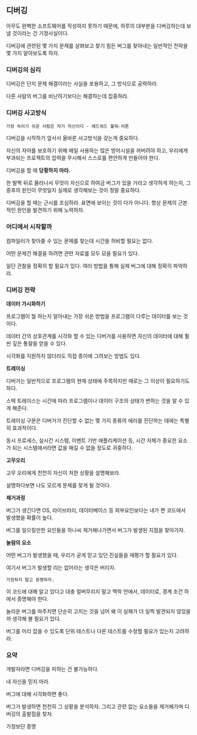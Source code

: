 ## 디버깅

아무도 완벽한 소프트웨어를 작성하지 못하기 때문에, 하루의 대부분을 디버깅하는데 보낼 것이라는 건 기정사실이다.

디버깅에 관련된 몇 가지 문제를 살펴보고 찾기 힘든 버그를 찾아내는 일반적인 전략을 몇 가지 알아보도록 하자.

### 디버깅의 심리

디버깅은 단지 문제 해결이라는 사실을 포용하고, 그 방식으로 공략하라.

다른 사람의 버그를 비난하기보다는 해결하는데 집중하라.

### 디버깅 사고방식

`가장 속이기 쉬운 사람은 자기 자신이다 - 에드워드 불워-리톤`

디버깅을 시작하기 앞서서 올바른 사고방식을 갖는게 중요하다.

자신의 자아를 보호하기 위해 매일 사용하는 많은 방어시설을 꺼버려야 하고, 우리에게 부과되는 프로젝트의 압력을 무시해서 스스로를 편안하게 만들어야 한다.

디버깅을 할 때 **당황하지 마라.**

한 발짝 뒤로 물러나서 무엇이 자신으로 하여금 버그가 있을 거라고 생각하게 하는지, 그 증후의 원인이 무엇일지 실제로 생각해보는 것이 정말 중요하다.

디버깅을 할 때는 근시를 조심하라. 표면에 보이는 것이 다가 아니다. 항상 문제의 근본적인 원인을 발견하기 위해 노력하자.

### 어디에서 시작할까

컴파일러가 찾아줄 수 있는 문제를 찾는데 시간을 허비할 필요는 없다.

어떤 문제건 해결을 하려면 관련 자료를 모두 모을 필요가 있다.

일단 관찰을 정확히 할 필요가 있다. 여러 방법을 통해 실제 버그에 대해 정확히 파악하라.

### 디버깅 전략

**데이터 가시화하기**

프로그램이 뭘 하는지 알아내는 가장 쉬운 방법을 프로그램이 다루는 데이터를 보는 것이다.

데이터 간의 상호관계를 시각화 할 수 있는 디버거를 사용하면 자신의 데이터에 대해 훨씬 깊은 통찰을 얻을 수 있다.

시각화를 지원하지 않더라도 직접 종이에 그려보는 방법도 있다.

**트레이싱**

디버거는 일반적으로 프로그램의 현재 상태에 주목하지만 때로는 그 이상이 필요하기도 하다.

스택 트레이스는 시간에 따라 프로그램이나 데이터 구조의 상태가 변하는 것을 알 수 있게 해준다.

트레이싱 구문은 디버거가 진단할 수 없는 몇 가지 종류의 에러를 진단하는 데에는 특별히 효과적이다.

동시 프로세스, 실시간 시스템, 이벤트 기반 애플리케이션 등, 시간 자체가 중요한 요소가 되는 시스템에서라면 값을 매길 수 없을 정도로 귀중하다.

**고무오리**

고무 오리에게 천천히 자신이 처한 상황을 설명해보라.

설명하다보면 나도 모르게 문제를 찾게 될 것이다.

**제거과정**

버그가 생긴다면 OS, 라이브러리, 데이터베이스 등 외부요인보다는 내가 짠 코드에서 발생했을 확률이 높다.

버그를 일으킬만한 요인들을 하나씨 제거해나가면서 버그가 발생된 지점을 찾아가자.

**놀람의 요소**

어떤 버그가 발생했을 때, 우리가 굳게 믿고 있던 진실들을 재평가 할 필요가 있다.

여기서 버그가 발생할 리는 없어라는 생각은 버리자.

`가정하지 말고 증명하자.`

이 코드에 대해 알고 있다고 대충 얼버무리지 말고 맥락 안에서, 데이터로, 경계 조건 하에서 증명해야 한다.

놀라운 버그를 마주치면 단순히 고치는 것을 넘어 왜 이 실패가 더 일찍 발견되지 않았을까 생각해 볼 필요가 있다.

버그를 미리 잡을 수 있도록 단위 테스트나 다른 테스트를 수정할 필요가 있는지 고려하라.

### 요약

개발자라면 디버깅을 피하는 건 불가능하다.

내 자신을 믿지 마라.

버그에 대해 시각화하면 좋다.

버그가 발생하면 천천히 그 상황을 분석하자. 그리고 관련 없는 요소들을 제거해가며 디버깅의 출발점을 찾자.

가정보단 증명